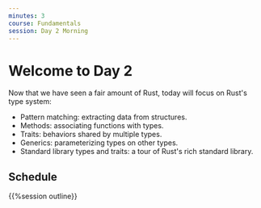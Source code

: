 ```yaml
---
minutes: 3
course: Fundamentals
session: Day 2 Morning
---
```


# Welcome to Day 2

Now that we have seen a fair amount of Rust, today will focus on Rust's type
system:

- Pattern matching: extracting data from structures.
- Methods: associating functions with types.
- Traits: behaviors shared by multiple types.
- Generics: parameterizing types on other types.
- Standard library types and traits: a tour of Rust's rich standard library.

## Schedule

{{%session outline}}

